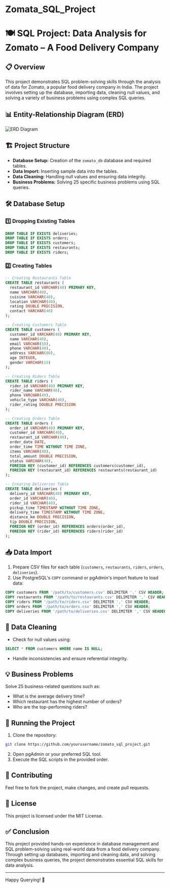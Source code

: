 # Zomata_SQL_Project
# 🍽️ SQL Project: Data Analysis for Zomato – A Food Delivery Company

## 📋 Overview
This project demonstrates SQL problem-solving skills through the analysis of data for Zomato, a popular food delivery company in India. The project involves setting up the database, importing data, cleaning null values, and solving a variety of business problems using complex SQL queries.

## 📊 Entity-Relationship Diagram (ERD)
![ERD Diagram](./assets/Zomato_ERD.png)

## 🏗️ Project Structure
- **Database Setup:** Creation of the `zomato_db` database and required tables.
- **Data Import:** Inserting sample data into the tables.
- **Data Cleaning:** Handling null values and ensuring data integrity.
- **Business Problems:** Solving 25 specific business problems using SQL queries.

## 🛠️ Database Setup

### 1️⃣ Dropping Existing Tables
```sql
DROP TABLE IF EXISTS deliveries;
DROP TABLE IF EXISTS orders;
DROP TABLE IF EXISTS customers;
DROP TABLE IF EXISTS restaurants;
DROP TABLE IF EXISTS riders;
```

### 2️⃣ Creating Tables
```sql
-- Creating Restaurants Table
CREATE TABLE restaurants (
  restaurant_id VARCHAR(40) PRIMARY KEY,
  name VARCHAR(40),
  cuisine VARCHAR(40),
  location VARCHAR(40),
  rating DOUBLE PRECISION,
  contact VARCHAR(40)
);

-- Creating Customers Table
CREATE TABLE customers (
  customer_id VARCHAR(40) PRIMARY KEY,
  name VARCHAR(40),
  email VARCHAR(50),
  phone VARCHAR(40),
  address VARCHAR(80),
  age INTEGER,
  gender VARCHAR(15)
);

-- Creating Riders Table
CREATE TABLE riders (
  rider_id VARCHAR(40) PRIMARY KEY,
  rider_name VARCHAR(40),
  phone VARCHAR(40),
  vehicle_type VARCHAR(40),
  rider_rating DOUBLE PRECISION
);

-- Creating Orders Table
CREATE TABLE orders (
  order_id VARCHAR(40) PRIMARY KEY,
  customer_id VARCHAR(40),
  restaurant_id VARCHAR(40),
  order_date DATE,
  order_time TIME WITHOUT TIME ZONE,
  items VARCHAR(40),
  total_amount DOUBLE PRECISION,
  status VARCHAR(40),
  FOREIGN KEY (customer_id) REFERENCES customers(customer_id),
  FOREIGN KEY (restaurant_id) REFERENCES restaurants(restaurant_id)
);

-- Creating Deliveries Table
CREATE TABLE deliveries (
  delivery_id VARCHAR(40) PRIMARY KEY,
  order_id VARCHAR(40),
  rider_id VARCHAR(40),
  pickup_time TIMESTAMP WITHOUT TIME ZONE,
  delivery_time TIMESTAMP WITHOUT TIME ZONE,
  distance_km DOUBLE PRECISION,
  tip DOUBLE PRECISION,
  FOREIGN KEY (order_id) REFERENCES orders(order_id),
  FOREIGN KEY (rider_id) REFERENCES riders(rider_id)
);
```

## 📥 Data Import
1. Prepare CSV files for each table (`customers`, `restaurants`, `riders`, `orders`, `deliveries`).
2. Use PostgreSQL's `COPY` command or pgAdmin's import feature to load data:
```sql
COPY customers FROM '/path/to/customers.csv' DELIMITER ',' CSV HEADER;
COPY restaurants FROM '/path/to/restaurants.csv' DELIMITER ',' CSV HEADER;
COPY riders FROM '/path/to/riders.csv' DELIMITER ',' CSV HEADER;
COPY orders FROM '/path/to/orders.csv' DELIMITER ',' CSV HEADER;
COPY deliveries FROM '/path/to/deliveries.csv' DELIMITER ',' CSV HEADER;
```

## 🧹 Data Cleaning
- Check for null values using:
```sql
SELECT * FROM customers WHERE name IS NULL;
```
- Handle inconsistencies and ensure referential integrity.

## 💡 Business Problems
Solve 25 business-related questions such as:
- What is the average delivery time?
- Which restaurant has the highest number of orders?
- Who are the top-performing riders?

## 🚀 Running the Project
1. Clone the repository:
```bash
git clone https://github.com/yourusername/zomato_sql_project.git
```
2. Open pgAdmin or your preferred SQL tool.
3. Execute the SQL scripts in the provided order.

## 📢 Contributing
Feel free to fork the project, make changes, and create pull requests.

## 📄 License
This project is licensed under the MIT License.

## ✅ Conclusion
This project provided hands-on experience in database management and SQL problem-solving using real-world data from a food delivery company. Through setting up databases, importing and cleaning data, and solving complex business queries, the project demonstrates essential SQL skills for data analysis.

---

Happy Querying! 🚀

